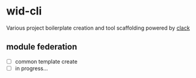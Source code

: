 # wid-cli

Various project boilerplate creation and tool scaffolding powered by [clack](https://github.com/natemoo-re/clack)

## module federation

- [ ] common template create
- [ ] in progress...
